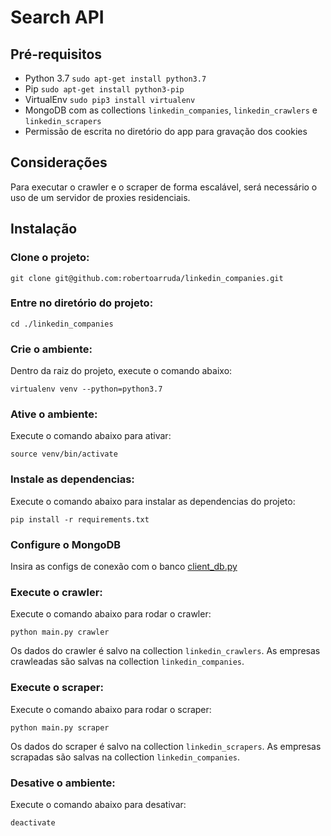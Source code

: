 # Search API

## Pré-requisitos
- Python 3.7 `sudo apt-get install python3.7`
- Pip `sudo apt-get install python3-pip`
- VirtualEnv `sudo pip3 install virtualenv`
- MongoDB com as collections `linkedin_companies`, `linkedin_crawlers` e `linkedin_scrapers`
- Permissão de escrita no diretório do app para gravação dos cookies

## Considerações
Para executar o crawler e o scraper de forma escalável, será necessário o uso de um servidor de proxies residenciais.

## Instalação

### Clone o projeto:
```
git clone git@github.com:robertoarruda/linkedin_companies.git
```

### Entre no diretório do projeto:
```
cd ./linkedin_companies
```

### Crie o ambiente:
Dentro da raiz do projeto, execute o comando abaixo:
```
virtualenv venv --python=python3.7
```

### Ative o ambiente:
Execute o comando abaixo para ativar:
```
source venv/bin/activate
```

### Instale as dependencias:
Execute o comando abaixo para instalar as dependencias do projeto:
```
pip install -r requirements.txt
```

### Configure o MongoDB
Insira as configs de conexão com o banco
[client_db.py](client_db.py:6)

### Execute o crawler:
Execute o comando abaixo para rodar o crawler:
```
python main.py crawler
```
Os dados do crawler é salvo na collection `linkedin_crawlers`. As empresas crawleadas são salvas na collection `linkedin_companies`.

### Execute o scraper:
Execute o comando abaixo para rodar o scraper:
```
python main.py scraper
```
Os dados do scraper é salvo na collection `linkedin_scrapers`. As empresas scrapadas são salvas na collection `linkedin_companies`.

### Desative o ambiente:
Execute o comando abaixo para desativar:
```
deactivate
```